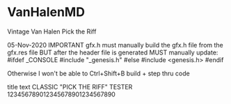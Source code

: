# VanHalenMD
Vintage Van Halen Pick the Riff

05-Nov-2020
IMPORTANT
gfx.h
must manually build the gfx.h file from the gfx.res file
BUT after the header file is generated MUST manually update:
#ifdef _CONSOLE
#include "_genesis.h"
#else
#include <genesis.h>
#endif

Otherwise I won't be able to Ctrl+Shift+B build + step thru code


title text
CLASSIC "PICK THE RIFF" TESTER
123456789012345678901234567890